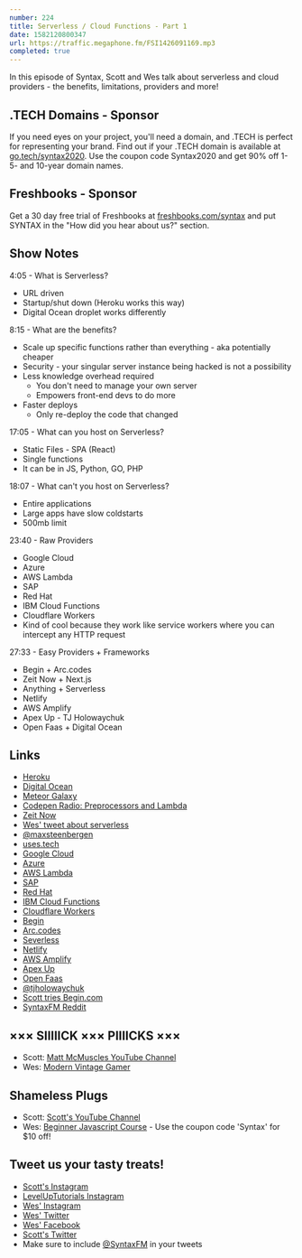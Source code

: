 ```yaml
---
number: 224
title: Serverless / Cloud Functions - Part 1
date: 1582120800347
url: https://traffic.megaphone.fm/FSI1426091169.mp3
completed: true
---
```


In this episode of Syntax, Scott and Wes talk about serverless and cloud providers - the benefits, limitations, providers and more!

## .TECH Domains - Sponsor
If you need eyes on your project, you'll need a domain, and .TECH is perfect for representing your brand. Find out if your .TECH domain is available at [go.tech/syntax2020](https://go.tech/syntax2020). Use the coupon code Syntax2020 and get 90% off 1- 5- and 10-year domain names.

## Freshbooks - Sponsor
Get a 30 day free trial of Freshbooks at [freshbooks.com/syntax](https://freshbooks.com/syntax) and put SYNTAX in the "How did you hear about us?" section.

## Show Notes

4:05 - What is Serverless?

* URL driven
* Startup/shut down (Heroku works this way)
* Digital Ocean droplet works differently

8:15 - What are the benefits?

* Scale up specific functions rather than everything - aka potentially cheaper
* Security - your singular server instance being hacked is not a possibility
* Less knowledge overhead required
  * You don't need to manage your own server
  * Empowers front-end devs to do more
* Faster deploys
  * Only re-deploy the code that changed

17:05 - What can you host on Serverless?

- Static Files - SPA (React)
- Single functions
- It can be in JS, Python, GO, PHP

18:07 - What can't you host on Serverless?

* Entire applications
* Large apps have slow coldstarts
* 500mb limit 

23:40 - Raw Providers

* Google Cloud
* Azure
* AWS Lambda 
* SAP
* Red Hat
* IBM Cloud Functions
* Cloudflare Workers 
* Kind of cool because they work like service workers where you can intercept any HTTP request

27:33 - Easy Providers + Frameworks

* Begin + Arc.codes
* Zeit Now + Next.js
* Anything + Serverless 
* Netlify
* AWS Amplify
* Apex Up - TJ Holowaychuk
* Open Faas + Digital Ocean

## Links
* [Heroku](https://www.heroku.com/)
* [Digital Ocean](https://www.digitalocean.com/)
* [Meteor Galaxy](https://www.meteor.com/hosting)
* [Codepen Radio: Preprocessors and Lambda](https://blog.codepen.io/2017/10/03/145-preprocessors-lambda/) 
* [Zeit Now](https://zeit.co/home)
* [Wes' tweet about serverless](https://twitter.com/maxsteenbergen/status/1226994154510725120)
* [@maxsteenbergen](https://twitter.com/maxsteenbergen)
* [uses.tech](https://uses.tech/)
* [Google Cloud](https://cloud.google.com/gcp/)
* [Azure](https://azure.microsoft.com/)
* [AWS Lambda](https://aws.amazon.com/lambda/)
* [SAP](https://www.sap.com/index.html)
* [Red Hat](https://www.redhat.com/)
* [IBM Cloud Functions](https://cloud.ibm.com/functions/)
* [Cloudflare Workers](https://workers.cloudflare.com/)
* [Begin](https://begin.com/)
* [Arc.codes](https://arc.codes/)
* [Severless](https://serverless.com/)
* [Netlify](https://www.netlify.com/)
* [AWS Amplify](https://aws.amazon.com/amplify/)
* [Apex Up](https://apex.sh/docs/up/)
* [Open Faas](https://www.openfaas.com/)
* [@tjholowaychuk](https://twitter.com/tjholowaychuk)
* [Scott tries Begin.com](https://www.youtube.com/watch?v=dpHizW9Ojsg)
* [SyntaxFM Reddit](https://www.reddit.com/r/SyntaxFM/)

## ××× SIIIIICK ××× PIIIICKS ×××
* Scott: [Matt McMuscles YouTube Channel](https://www.youtube.com/channel/UCiP_FwGyJQ_6P8k5ON5mncQ)
* Wes: [Modern Vintage Gamer](https://www.youtube.com/channel/UCjFaPUcJU1vwk193mnW_w1w)

## Shameless Plugs
* Scott: [Scott's YouTube Channel](https://www.youtube.com/user/LevelUpTuts/videos)
* Wes: [Beginner Javascript Course](https://beginnerjavascript.com/) - Use the coupon code 'Syntax' for $10 off!

## Tweet us your tasty treats!
* [Scott's Instagram](https://www.instagram.com/stolinski/)
* [LevelUpTutorials Instagram](https://www.instagram.com/LevelUpTutorials/)
* [Wes' Instagram](https://www.instagram.com/wesbos/)
* [Wes' Twitter](https://twitter.com/wesbos)
* [Wes' Facebook](https://www.facebook.com/wesbos.developer)
* [Scott's Twitter](https://twitter.com/stolinski)
* Make sure to include [@SyntaxFM](https://twitter.com/SyntaxFM) in your tweets
